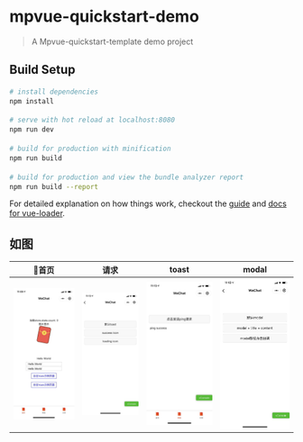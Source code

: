 # mpvue-quickstart-demo

> A Mpvue-quickstart-template demo project

## Build Setup

``` bash
# install dependencies
npm install

# serve with hot reload at localhost:8080
npm run dev

# build for production with minification
npm run build

# build for production and view the bundle analyzer report
npm run build --report
```

For detailed explanation on how things work, checkout the [guide](http://vuejs-templates.github.io/webpack/) and [docs for vue-loader](http://vuejs.github.io/vue-loader).


## 如图

首页 | 请求 | toast | modal
---------|----------|---------|---------
 ![首页](static/screen/1.jpg) | ![toast](static/screen/3.jpg) | ![请求](static/screen/2.jpg) | ![modal](static/screen/4.jpg)